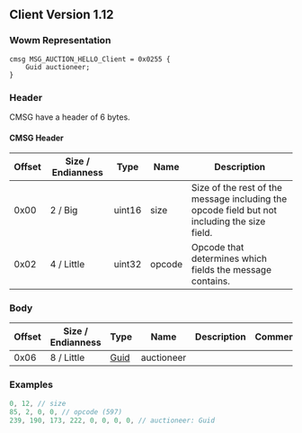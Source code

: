 ## Client Version 1.12

### Wowm Representation
```rust,ignore
cmsg MSG_AUCTION_HELLO_Client = 0x0255 {
    Guid auctioneer;
}
```
### Header
CMSG have a header of 6 bytes.

#### CMSG Header
| Offset | Size / Endianness | Type   | Name   | Description |
| ------ | ----------------- | ------ | ------ | ----------- |
| 0x00   | 2 / Big           | uint16 | size   | Size of the rest of the message including the opcode field but not including the size field.|
| 0x02   | 4 / Little        | uint32 | opcode | Opcode that determines which fields the message contains.|

### Body

| Offset | Size / Endianness | Type | Name | Description | Comment |
| ------ | ----------------- | ---- | ---- | ----------- | ------- |
| 0x06 | 8 / Little | [Guid](../spec/packed-guid.md) | auctioneer |  |  |

### Examples
```c
0, 12, // size
85, 2, 0, 0, // opcode (597)
239, 190, 173, 222, 0, 0, 0, 0, // auctioneer: Guid
```
